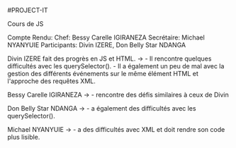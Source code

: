 #PROJECT-IT

Cours de JS

Compte Rendu:
Chef: Bessy Carelle IGIRANEZA
Secrétaire: Michael NYANYUIE
Participants: Divin IZERE, Don Belly Star NDANGA

Divin IZERE fait des progrès en JS et HTML. ->
    - Il rencontre quelques difficultés avec les querySelector(). 
    - Il a également un peu de mal avec la gestion des différents événements sur le même élément HTML et l'approche des requêtes XML.

Bessy Carelle IGIRANEZA -> 
    - rencontre des défis similaires à ceux de Divin
    
Don Belly Star NDANGA -> 
    - a également des difficultés avec les querySelector().

Michael NYANYUIE -> 
    - a des difficultés avec XML et doit rendre son code plus lisible.
